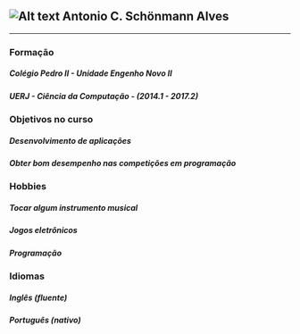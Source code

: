 ## ![Alt text](http://i.imgur.com/crkUeM2.jpg) Antonio C. Schönmann Alves
-------------------------------------------------------------------------
### Formação
##### Colégio Pedro II - Unidade Engenho Novo II
##### UERJ - Ciência da Computação - (2014.1 - 2017.2)

### Objetivos no curso
##### Desenvolvimento de aplicações
##### Obter bom desempenho nas competições em programação

### Hobbies
##### Tocar algum instrumento musical
##### Jogos eletrônicos
##### Programação

### Idiomas
##### Inglês (fluente)
##### Português (nativo)

